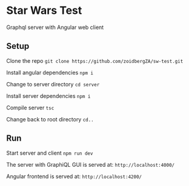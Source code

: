 # Star Wars Test

Graphql server with Angular web client

## Setup

Clone the repo `git clone https://github.com/zoidbergZA/sw-test.git`

Install angular dependencies `npm i`

Change to server directory `cd server`

Install server dependencies `npm i`

Compile server `tsc`

Change back to root directory `cd..`

## Run

Start server and client `npm run dev`

The server with GraphiQL GUI is served at: `http://localhost:4000/`

Angular frontend is served at: `http://localhost:4200/`
